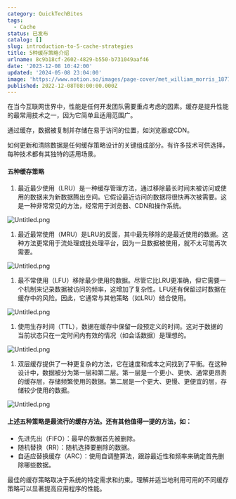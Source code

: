 ```yaml
---
category: QuickTechBites
tags:
  - Cache
status: 已发布
catalog: []
slug: introduction-to-5-cache-strategies
title: 5种缓存策略介绍
urlname: 8c9b18cf-2602-4829-b550-b731049aaf46
date: '2023-12-08 10:42:00'
updated: '2024-05-08 23:04:00'
image: 'https://www.notion.so/images/page-cover/met_william_morris_1877_willow.jpg'
published: 2022-12-08T08:00:00.000Z
---
```


在当今互联网世界中，性能是任何开发团队需要重点考虑的因素。缓存是提升性能的最常用技术之一，因为它简单且适用范围广。


通过缓存，数据被复制并存储在易于访问的位置，如浏览器或CDN。


如何更新和清除数据是任何缓存策略设计的关键组成部分。有许多技术可供选择，每种技术都有其独特的适用场景。


#### 五种缓存策略

1. 最近最少使用（LRU）是一种缓存管理方法，通过移除最长时间未被访问或使用的数据来为新数据腾出空间。它假设最近访问的数据将很快再次被需要。这是一种非常常见的方法，经常用于浏览器、CDN和操作系统。

![Untitled.png](https://prod-files-secure.s3.us-west-2.amazonaws.com/5d24fe63-e567-4804-86f9-9fdc62e13082/74494354-3dc7-4fc2-be3e-7e15913b3f24/Untitled.png?X-Amz-Algorithm=AWS4-HMAC-SHA256&X-Amz-Content-Sha256=UNSIGNED-PAYLOAD&X-Amz-Credential=ASIAZI2LB4663E2LFLHT%2F20250417%2Fus-west-2%2Fs3%2Faws4_request&X-Amz-Date=20250417T213407Z&X-Amz-Expires=3600&X-Amz-Security-Token=IQoJb3JpZ2luX2VjEN3%2F%2F%2F%2F%2F%2F%2F%2F%2F%2FwEaCXVzLXdlc3QtMiJHMEUCIQChfPwqiNf7S6mGSgvGLQRpS32AOnBI3niKMPK92unuiQIgXamD0hC%2B5wMOLpP076G9ltnQoJFAWVV5COTTweE6F8gq%2FwMIZhAAGgw2Mzc0MjMxODM4MDUiDOjaiyK%2BlLntJ0dLmSrcA7BvCFO9TEYzYj%2F%2FcORBDbrLGm4YCPqyUXDxfV7rJEcwx8G7kOUhtVQWQVngLF1EuTGkYb6OlwmAwmipDwsTYoVKax0qijupzY14vO0AUoxlvLQq1ZnP5bpWN49WR64u6mKCUtLnNjHNr%2FtB%2BmGM0T9D0MmBj9qVkrbHrBQP6l%2F3rAiaSCZA%2BGQrDiOGzMAu%2FHoy3QJqmDP3e3Q4IfZMjfm1Je83Xx3A1gueIxy18C8mArqjjHhgnfbvvIWNvdd3zvlUgop%2Foi2FTHu4xpKkbjGrp0%2FKY56gI0kt33C9CHZeH7pRBss8knFBVc6KNjGd0q%2BniWmsuUJFgaoI2eeaCLNs4ZTMprbX6mr8VY6%2FX17imUY32TOpUDs4XpymdcKxI6h8bsZdaw6fYaMHtEZBUhQUMdpuMKp2C97bu6k%2FjzdvL9qkOnY7FR%2Feo5XG8p5XUe43N6jNPKwzR%2Ff7VEgjg0IK3nTtqSVwjNPPMnIJJv0XPO4D51JOZdlAPPLJQOJYVjW6Ack9J9XMn8gqA3xiFVDQdNauJilYV1hokerKcuDPTIyiGs1JFz2ZVlhkQga%2B%2FcwDMi5Zp43nIUO98ahnTyYRJnX1LFEvNxw6Ez42SsHkuC6x5l3vercGkjlzMKXPhcAGOqUBy7kp1DGGQlfo3s7fintrZa4%2FpWxcq1n%2BrBL66burSY8SQGVNccBDgFyUEXjTPI%2BDBd6vTZl%2FZLk48Efc9gMXmEsxPJFmFwRCxhR9dUx8FQA2Bp%2FctR%2F9PwZNFCdt07m%2F%2BAQ9OmYggvdpq83UePo%2BrOhM0v0iN%2BGC%2B%2BfV5b6xQH1VkXZKfj9Z6uUh9IlfHseBCT54Tn%2FJwxF%2BtSZKp8%2FTJRGYthNV&X-Amz-Signature=217c957e4b953017081ea9918af29a76baffbfc2e468b4943a0cf0fcbd816899&X-Amz-SignedHeaders=host&x-id=GetObject)

1. 最近最常使用（MRU）是LRU的反面，其中最先移除的是最近使用的数据。这种方法更常用于流处理或批处理平台，因为一旦数据被使用，就不太可能再次需要。

![Untitled.png](https://prod-files-secure.s3.us-west-2.amazonaws.com/5d24fe63-e567-4804-86f9-9fdc62e13082/9394e615-e149-4cd8-9a1b-e3c39cda8184/Untitled.png?X-Amz-Algorithm=AWS4-HMAC-SHA256&X-Amz-Content-Sha256=UNSIGNED-PAYLOAD&X-Amz-Credential=ASIAZI2LB4663E2LFLHT%2F20250417%2Fus-west-2%2Fs3%2Faws4_request&X-Amz-Date=20250417T213407Z&X-Amz-Expires=3600&X-Amz-Security-Token=IQoJb3JpZ2luX2VjEN3%2F%2F%2F%2F%2F%2F%2F%2F%2F%2FwEaCXVzLXdlc3QtMiJHMEUCIQChfPwqiNf7S6mGSgvGLQRpS32AOnBI3niKMPK92unuiQIgXamD0hC%2B5wMOLpP076G9ltnQoJFAWVV5COTTweE6F8gq%2FwMIZhAAGgw2Mzc0MjMxODM4MDUiDOjaiyK%2BlLntJ0dLmSrcA7BvCFO9TEYzYj%2F%2FcORBDbrLGm4YCPqyUXDxfV7rJEcwx8G7kOUhtVQWQVngLF1EuTGkYb6OlwmAwmipDwsTYoVKax0qijupzY14vO0AUoxlvLQq1ZnP5bpWN49WR64u6mKCUtLnNjHNr%2FtB%2BmGM0T9D0MmBj9qVkrbHrBQP6l%2F3rAiaSCZA%2BGQrDiOGzMAu%2FHoy3QJqmDP3e3Q4IfZMjfm1Je83Xx3A1gueIxy18C8mArqjjHhgnfbvvIWNvdd3zvlUgop%2Foi2FTHu4xpKkbjGrp0%2FKY56gI0kt33C9CHZeH7pRBss8knFBVc6KNjGd0q%2BniWmsuUJFgaoI2eeaCLNs4ZTMprbX6mr8VY6%2FX17imUY32TOpUDs4XpymdcKxI6h8bsZdaw6fYaMHtEZBUhQUMdpuMKp2C97bu6k%2FjzdvL9qkOnY7FR%2Feo5XG8p5XUe43N6jNPKwzR%2Ff7VEgjg0IK3nTtqSVwjNPPMnIJJv0XPO4D51JOZdlAPPLJQOJYVjW6Ack9J9XMn8gqA3xiFVDQdNauJilYV1hokerKcuDPTIyiGs1JFz2ZVlhkQga%2B%2FcwDMi5Zp43nIUO98ahnTyYRJnX1LFEvNxw6Ez42SsHkuC6x5l3vercGkjlzMKXPhcAGOqUBy7kp1DGGQlfo3s7fintrZa4%2FpWxcq1n%2BrBL66burSY8SQGVNccBDgFyUEXjTPI%2BDBd6vTZl%2FZLk48Efc9gMXmEsxPJFmFwRCxhR9dUx8FQA2Bp%2FctR%2F9PwZNFCdt07m%2F%2BAQ9OmYggvdpq83UePo%2BrOhM0v0iN%2BGC%2B%2BfV5b6xQH1VkXZKfj9Z6uUh9IlfHseBCT54Tn%2FJwxF%2BtSZKp8%2FTJRGYthNV&X-Amz-Signature=d6b3f5c140484931ab23c9a2355e91a389fb6ca0d8b76473a3ee7f3f2d9ecea6&X-Amz-SignedHeaders=host&x-id=GetObject)

1. 最不常使用（LFU）移除最少使用的数据。尽管它比LRU更准确，但它需要一个机制来记录数据被访问的频率，这增加了复杂性。LFU还有保留过时数据在缓存中的风险。因此，它通常与其他策略（如LRU）结合使用。

![Untitled.png](https://prod-files-secure.s3.us-west-2.amazonaws.com/5d24fe63-e567-4804-86f9-9fdc62e13082/ff489bb8-941e-4617-b208-e17020ed7ada/Untitled.png?X-Amz-Algorithm=AWS4-HMAC-SHA256&X-Amz-Content-Sha256=UNSIGNED-PAYLOAD&X-Amz-Credential=ASIAZI2LB4663E2LFLHT%2F20250417%2Fus-west-2%2Fs3%2Faws4_request&X-Amz-Date=20250417T213407Z&X-Amz-Expires=3600&X-Amz-Security-Token=IQoJb3JpZ2luX2VjEN3%2F%2F%2F%2F%2F%2F%2F%2F%2F%2FwEaCXVzLXdlc3QtMiJHMEUCIQChfPwqiNf7S6mGSgvGLQRpS32AOnBI3niKMPK92unuiQIgXamD0hC%2B5wMOLpP076G9ltnQoJFAWVV5COTTweE6F8gq%2FwMIZhAAGgw2Mzc0MjMxODM4MDUiDOjaiyK%2BlLntJ0dLmSrcA7BvCFO9TEYzYj%2F%2FcORBDbrLGm4YCPqyUXDxfV7rJEcwx8G7kOUhtVQWQVngLF1EuTGkYb6OlwmAwmipDwsTYoVKax0qijupzY14vO0AUoxlvLQq1ZnP5bpWN49WR64u6mKCUtLnNjHNr%2FtB%2BmGM0T9D0MmBj9qVkrbHrBQP6l%2F3rAiaSCZA%2BGQrDiOGzMAu%2FHoy3QJqmDP3e3Q4IfZMjfm1Je83Xx3A1gueIxy18C8mArqjjHhgnfbvvIWNvdd3zvlUgop%2Foi2FTHu4xpKkbjGrp0%2FKY56gI0kt33C9CHZeH7pRBss8knFBVc6KNjGd0q%2BniWmsuUJFgaoI2eeaCLNs4ZTMprbX6mr8VY6%2FX17imUY32TOpUDs4XpymdcKxI6h8bsZdaw6fYaMHtEZBUhQUMdpuMKp2C97bu6k%2FjzdvL9qkOnY7FR%2Feo5XG8p5XUe43N6jNPKwzR%2Ff7VEgjg0IK3nTtqSVwjNPPMnIJJv0XPO4D51JOZdlAPPLJQOJYVjW6Ack9J9XMn8gqA3xiFVDQdNauJilYV1hokerKcuDPTIyiGs1JFz2ZVlhkQga%2B%2FcwDMi5Zp43nIUO98ahnTyYRJnX1LFEvNxw6Ez42SsHkuC6x5l3vercGkjlzMKXPhcAGOqUBy7kp1DGGQlfo3s7fintrZa4%2FpWxcq1n%2BrBL66burSY8SQGVNccBDgFyUEXjTPI%2BDBd6vTZl%2FZLk48Efc9gMXmEsxPJFmFwRCxhR9dUx8FQA2Bp%2FctR%2F9PwZNFCdt07m%2F%2BAQ9OmYggvdpq83UePo%2BrOhM0v0iN%2BGC%2B%2BfV5b6xQH1VkXZKfj9Z6uUh9IlfHseBCT54Tn%2FJwxF%2BtSZKp8%2FTJRGYthNV&X-Amz-Signature=aac9a5e53fa3a42e0a3daa8ec6c07289bd78939b4768916abfebed7c81342ab1&X-Amz-SignedHeaders=host&x-id=GetObject)

1. 使用生存时间（TTL），数据在缓存中保留一段预定义的时间。这对于数据的当前状态只在一定时间内有效的情况（如会话数据）是理想的。

![Untitled.png](https://prod-files-secure.s3.us-west-2.amazonaws.com/5d24fe63-e567-4804-86f9-9fdc62e13082/480ed8d3-f3c7-4a40-a9c6-4ca2e915c139/Untitled.png?X-Amz-Algorithm=AWS4-HMAC-SHA256&X-Amz-Content-Sha256=UNSIGNED-PAYLOAD&X-Amz-Credential=ASIAZI2LB4663E2LFLHT%2F20250417%2Fus-west-2%2Fs3%2Faws4_request&X-Amz-Date=20250417T213407Z&X-Amz-Expires=3600&X-Amz-Security-Token=IQoJb3JpZ2luX2VjEN3%2F%2F%2F%2F%2F%2F%2F%2F%2F%2FwEaCXVzLXdlc3QtMiJHMEUCIQChfPwqiNf7S6mGSgvGLQRpS32AOnBI3niKMPK92unuiQIgXamD0hC%2B5wMOLpP076G9ltnQoJFAWVV5COTTweE6F8gq%2FwMIZhAAGgw2Mzc0MjMxODM4MDUiDOjaiyK%2BlLntJ0dLmSrcA7BvCFO9TEYzYj%2F%2FcORBDbrLGm4YCPqyUXDxfV7rJEcwx8G7kOUhtVQWQVngLF1EuTGkYb6OlwmAwmipDwsTYoVKax0qijupzY14vO0AUoxlvLQq1ZnP5bpWN49WR64u6mKCUtLnNjHNr%2FtB%2BmGM0T9D0MmBj9qVkrbHrBQP6l%2F3rAiaSCZA%2BGQrDiOGzMAu%2FHoy3QJqmDP3e3Q4IfZMjfm1Je83Xx3A1gueIxy18C8mArqjjHhgnfbvvIWNvdd3zvlUgop%2Foi2FTHu4xpKkbjGrp0%2FKY56gI0kt33C9CHZeH7pRBss8knFBVc6KNjGd0q%2BniWmsuUJFgaoI2eeaCLNs4ZTMprbX6mr8VY6%2FX17imUY32TOpUDs4XpymdcKxI6h8bsZdaw6fYaMHtEZBUhQUMdpuMKp2C97bu6k%2FjzdvL9qkOnY7FR%2Feo5XG8p5XUe43N6jNPKwzR%2Ff7VEgjg0IK3nTtqSVwjNPPMnIJJv0XPO4D51JOZdlAPPLJQOJYVjW6Ack9J9XMn8gqA3xiFVDQdNauJilYV1hokerKcuDPTIyiGs1JFz2ZVlhkQga%2B%2FcwDMi5Zp43nIUO98ahnTyYRJnX1LFEvNxw6Ez42SsHkuC6x5l3vercGkjlzMKXPhcAGOqUBy7kp1DGGQlfo3s7fintrZa4%2FpWxcq1n%2BrBL66burSY8SQGVNccBDgFyUEXjTPI%2BDBd6vTZl%2FZLk48Efc9gMXmEsxPJFmFwRCxhR9dUx8FQA2Bp%2FctR%2F9PwZNFCdt07m%2F%2BAQ9OmYggvdpq83UePo%2BrOhM0v0iN%2BGC%2B%2BfV5b6xQH1VkXZKfj9Z6uUh9IlfHseBCT54Tn%2FJwxF%2BtSZKp8%2FTJRGYthNV&X-Amz-Signature=6ce32eeac6f54960364a1a5b2be2d371f58ff3a2008f74e6c77f649bfacdcdfa&X-Amz-SignedHeaders=host&x-id=GetObject)

1. 双层缓存提供了一种更复杂的方法，它在速度和成本之间找到了平衡。在这种设计中，数据被分为第一层和第二层。第一层是一个更小、更快、通常更昂贵的缓存层，存储频繁使用的数据。第二层是一个更大、更慢、更便宜的层，存储较少使用的数据。

![Untitled.png](https://prod-files-secure.s3.us-west-2.amazonaws.com/5d24fe63-e567-4804-86f9-9fdc62e13082/35e68090-275d-4707-9e9a-ce86f000e9eb/Untitled.png?X-Amz-Algorithm=AWS4-HMAC-SHA256&X-Amz-Content-Sha256=UNSIGNED-PAYLOAD&X-Amz-Credential=ASIAZI2LB4663E2LFLHT%2F20250417%2Fus-west-2%2Fs3%2Faws4_request&X-Amz-Date=20250417T213407Z&X-Amz-Expires=3600&X-Amz-Security-Token=IQoJb3JpZ2luX2VjEN3%2F%2F%2F%2F%2F%2F%2F%2F%2F%2FwEaCXVzLXdlc3QtMiJHMEUCIQChfPwqiNf7S6mGSgvGLQRpS32AOnBI3niKMPK92unuiQIgXamD0hC%2B5wMOLpP076G9ltnQoJFAWVV5COTTweE6F8gq%2FwMIZhAAGgw2Mzc0MjMxODM4MDUiDOjaiyK%2BlLntJ0dLmSrcA7BvCFO9TEYzYj%2F%2FcORBDbrLGm4YCPqyUXDxfV7rJEcwx8G7kOUhtVQWQVngLF1EuTGkYb6OlwmAwmipDwsTYoVKax0qijupzY14vO0AUoxlvLQq1ZnP5bpWN49WR64u6mKCUtLnNjHNr%2FtB%2BmGM0T9D0MmBj9qVkrbHrBQP6l%2F3rAiaSCZA%2BGQrDiOGzMAu%2FHoy3QJqmDP3e3Q4IfZMjfm1Je83Xx3A1gueIxy18C8mArqjjHhgnfbvvIWNvdd3zvlUgop%2Foi2FTHu4xpKkbjGrp0%2FKY56gI0kt33C9CHZeH7pRBss8knFBVc6KNjGd0q%2BniWmsuUJFgaoI2eeaCLNs4ZTMprbX6mr8VY6%2FX17imUY32TOpUDs4XpymdcKxI6h8bsZdaw6fYaMHtEZBUhQUMdpuMKp2C97bu6k%2FjzdvL9qkOnY7FR%2Feo5XG8p5XUe43N6jNPKwzR%2Ff7VEgjg0IK3nTtqSVwjNPPMnIJJv0XPO4D51JOZdlAPPLJQOJYVjW6Ack9J9XMn8gqA3xiFVDQdNauJilYV1hokerKcuDPTIyiGs1JFz2ZVlhkQga%2B%2FcwDMi5Zp43nIUO98ahnTyYRJnX1LFEvNxw6Ez42SsHkuC6x5l3vercGkjlzMKXPhcAGOqUBy7kp1DGGQlfo3s7fintrZa4%2FpWxcq1n%2BrBL66burSY8SQGVNccBDgFyUEXjTPI%2BDBd6vTZl%2FZLk48Efc9gMXmEsxPJFmFwRCxhR9dUx8FQA2Bp%2FctR%2F9PwZNFCdt07m%2F%2BAQ9OmYggvdpq83UePo%2BrOhM0v0iN%2BGC%2B%2BfV5b6xQH1VkXZKfj9Z6uUh9IlfHseBCT54Tn%2FJwxF%2BtSZKp8%2FTJRGYthNV&X-Amz-Signature=b2d86accc811d37d0d1163ab43c87d80b67b4f2371ffdd51858b6f804559a01f&X-Amz-SignedHeaders=host&x-id=GetObject)


#### 上述五种策略是最流行的缓存方法。还有其他值得一提的方法，如：

- 先进先出（FIFO）：最早的数据首先被删除。
- 随机替换（RR）：随机选择要删除的数据。
- 自适应替换缓存（ARC）：使用自调整算法，跟踪最近性和频率来确定首先删除哪些数据。

最佳的缓存策略取决于系统的特定需求和约束。理解并适当地利用可用的不同缓存策略可以显著提高应用程序的性能。

